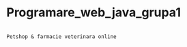 # Programare_web_java_grupa1
                                                                      Petshop & farmacie veterinara online
         
